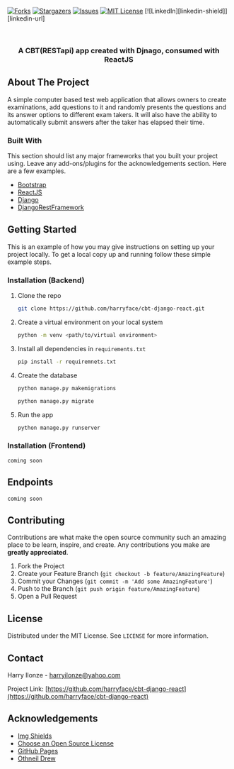 [![Forks][forks-shield]][forks-url]
[![Stargazers][stars-shield]][stars-url]
[![Issues][issues-shield]][issues-url]
[![MIT License][license-shield]][license-url]
[![LinkedIn][linkedin-shield]][linkedin-url]



<!-- PROJECT LOGO -->
<br />
<p align="center">
  
  <h3 align="center">A CBT(RESTapi) app created with Djnago, consumed with ReactJS</h3>
  
</p>


<!-- ABOUT THE PROJECT -->
## About The Project

A simple computer based test web application that allows owners to create examinations, add questions to it and randomly presents the questions and its answer options to different exam takers.
It will also have the ability to automatically submit answers after the taker has elapsed their time.

### Built With

This section should list any major frameworks that you built your project using. Leave any add-ons/plugins for the acknowledgements section. Here are a few examples.
* [Bootstrap](https://getbootstrap.com)
* [ReactJS](https://reactjs.org)
* [Django](https://djangoproject.com)
* [DjangoRestFramework](https://www.django-rest-framework.org/)



<!-- GETTING STARTED -->
## Getting Started

This is an example of how you may give instructions on setting up your project locally.
To get a local copy up and running follow these simple example steps.

### Installation (Backend)

1. Clone the repo
   ```sh
   git clone https://github.com/harryface/cbt-django-react.git
   ```
2. Create a virtual environment on your local system
   ```sh
   python -m venv <path/to/virtual environment>
   ```
3. Install all dependencies in `requirements.txt`
   ```sh
   pip install -r requiremnets.txt
   ```
4. Create the database
   ```sh
   python manage.py makemigrations
   ```
   ```sh
   python manage.py migrate
   ```
5. Run the app
   ```sh
   python manage.py runserver
   ```


### Installation (Frontend)

`coming soon`



<!-- ENDPOINT EXAMPLES -->
## Endpoints

`coming soon`



<!-- CONTRIBUTING -->
## Contributing

Contributions are what make the open source community such an amazing place to be learn, inspire, and create. Any contributions you make are **greatly appreciated**.

1. Fork the Project
2. Create your Feature Branch (`git checkout -b feature/AmazingFeature`)
3. Commit your Changes (`git commit -m 'Add some AmazingFeature'`)
4. Push to the Branch (`git push origin feature/AmazingFeature`)
5. Open a Pull Request



<!-- LICENSE -->
## License

Distributed under the MIT License. See `LICENSE` for more information.



<!-- CONTACT -->
## Contact

Harry Ilonze - harryilonze@yahoo.com

Project Link: [https://github.com/harryface/cbt-django-react](https://github.com/harryface/cbt-django-react)



<!-- ACKNOWLEDGEMENTS -->
## Acknowledgements
* [Img Shields](https://shields.io)
* [Choose an Open Source License](https://choosealicense.com)
* [GitHub Pages](https://pages.github.com)
* [Othneil Drew](https://github.com/othneildrew/Best-README-Template)






<!-- MARKDOWN LINKS & IMAGES -->
<!-- https://www.markdownguide.org/basic-syntax/#reference-style-links -->
[forks-shield]: https://img.shields.io/github/forks/harryface/cbt-django-react.svg?style=for-the-badge
[forks-url]: https://github.com/harryface/cbt-django-react/network/members
[stars-shield]: https://img.shields.io/github/stars/harryface/cbt-django-react.svg?style=for-the-badge
[stars-url]: https://github.com/harryface/cbt-django-react/stargazers
[issues-shield]: https://img.shields.io/github/issues/harryface/cbt-django-react.svg?style=for-the-badge
[issues-url]: https://github.com/harryface/cbt-django-react/issues
[license-shield]: https://img.shields.io/github/license/harryface/cbt-django-react.svg?style=for-the-badge
[license-url]: https://github.com/harryface/cbt-django-react/blob/master/LICENSE.txt
